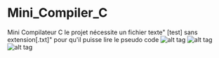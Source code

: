 # Mini_Compiler_C
Mini Compilateur C le projet nécessite un fichier texte" [test] sans extension[.txt]" pour qu'il puisse lire le pseudo code
![alt tag](https://www.dropbox.com/home?preview=Table+des+Quadruplets.png)
![alt tag](https://www.dropbox.com/home?preview=Table+des+symboles.png)
![alt tag](https://www.dropbox.com/s/o1tbgzygngw2jpb/Erreur.png)
